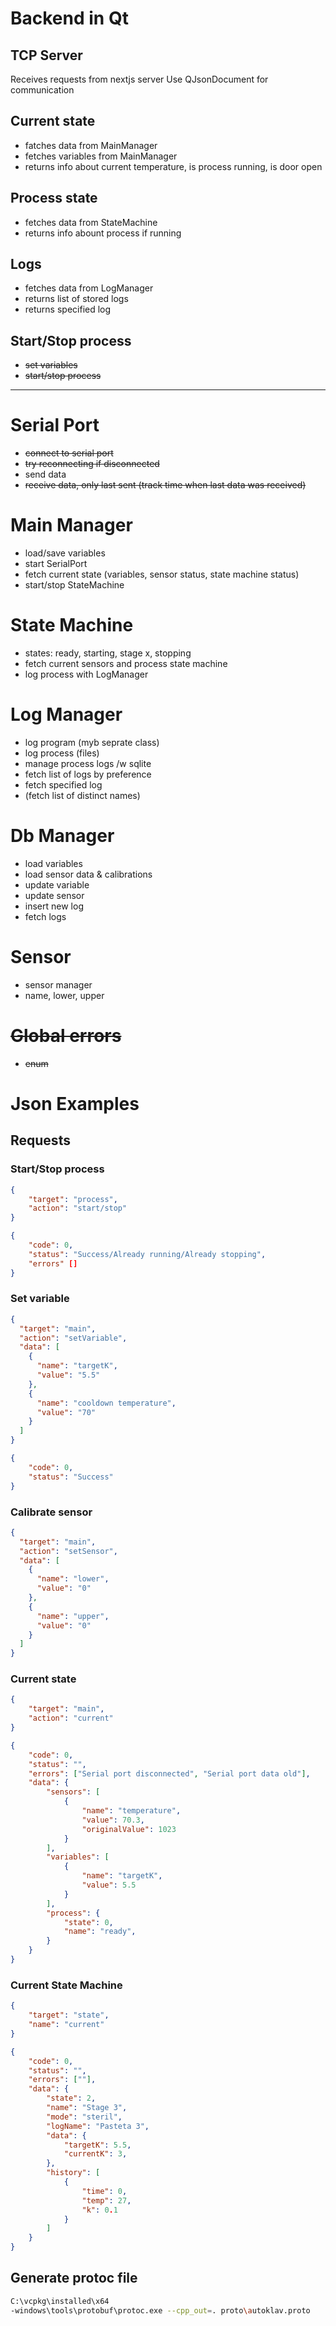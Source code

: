 # Backend in Qt

## TCP Server

Receives requests from nextjs server
Use QJsonDocument for communication

## Current state

- fatches data from MainManager
- fetches variables from MainManager
- returns info about current temperature, is process running, is door open

## Process state

- fetches data from StateMachine
- returns info abount process if running

## Logs

- fetches data from LogManager
- returns list of stored logs
- returns specified log

## Start/Stop process

- ~~set variables~~
- ~~start/stop process~~

---

# Serial Port

- ~~connect to serial port~~
- ~~try reconnecting if disconnected~~
- send data
- ~~receive data, only last sent (track time when last data was received)~~

# Main Manager

- load/save variables
- start SerialPort
- fetch current state (variables, sensor status, state machine status)
- start/stop StateMachine

# State Machine

- states: ready, starting, stage x, stopping
- fetch current sensors and process state machine
- log process with LogManager

# Log Manager

- log program (myb seprate class)
- log process (files)
- manage process logs /w sqlite
- fetch list of logs by preference
- fetch specified log
- (fetch list of distinct names)

# Db Manager

- load variables
- load sensor data & calibrations
- update variable
- update sensor
- insert new log
- fetch logs

# Sensor

- sensor manager
- name, lower, upper

# ~~Global errors~~

- ~~enum~~

# Json Examples

## Requests

### Start/Stop process

```json
{
    "target": "process",
    "action": "start/stop"
}

{
    "code": 0,
    "status": "Success/Already running/Already stopping",
    "errors" []
}
```

### Set variable

```json
{
  "target": "main",
  "action": "setVariable",
  "data": [
    {
      "name": "targetK",
      "value": "5.5"
    },
    {
      "name": "cooldown temperature",
      "value": "70"
    }
  ]
}

{
    "code": 0,
    "status": "Success"
}
```

### Calibrate sensor

```json
{
  "target": "main",
  "action": "setSensor",
  "data": [
    {
      "name": "lower",
      "value": "0"
    },
    {
      "name": "upper",
      "value": "0"
    }
  ]
}
```

### Current state

```json
{
    "target": "main",
    "action": "current"
}

{
    "code": 0,
    "status": "",
    "errors": ["Serial port disconnected", "Serial port data old"],
    "data": {
        "sensors": [
            {
                "name": "temperature",
                "value": 70.3,
                "originalValue": 1023
            }
        ],
        "variables": [
            {
                "name": "targetK",
                "value": 5.5
            }
        ],
        "process": {
            "state": 0,
            "name": "ready",
        }
    }
}
```

### Current State Machine

```json
{
    "target": "state",
    "name": "current"
}

{
    "code": 0,
    "status": "",
    "errors": [""],
    "data": {
        "state": 2,
        "name": "Stage 3",
        "mode": "steril",
        "logName": "Pasteta 3",
        "data": {
            "targetK": 5.5,
            "currentK": 3,
        },
        "history": [
            {
                "time": 0,
                "temp": 27,
                "k": 0.1
            }
        ]
    }
}
```

## Generate protoc file

```bash
C:\vcpkg\installed\x64
-windows\tools\protobuf\protoc.exe --cpp_out=. proto\autoklav.proto
```
